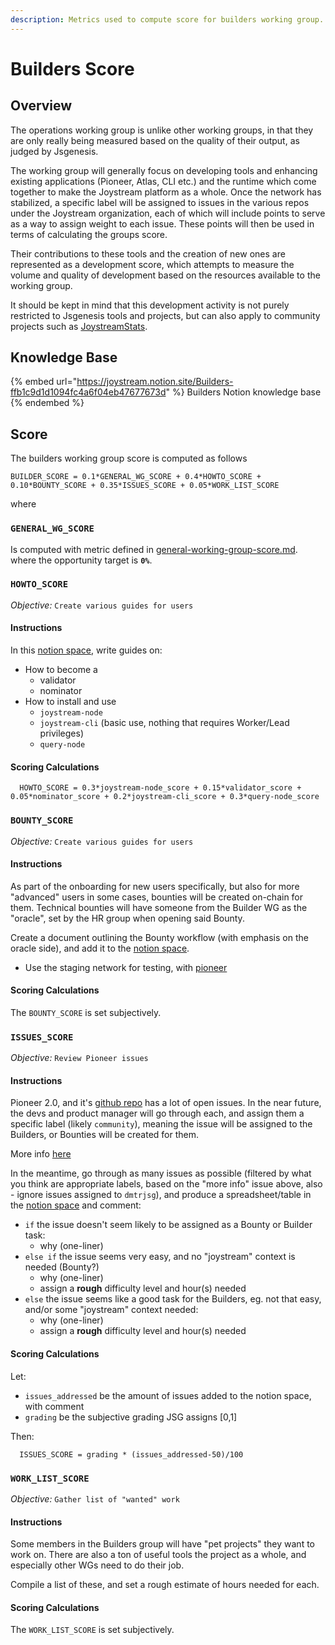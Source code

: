 ```yaml
---
description: Metrics used to compute score for builders working group.
---
```


# Builders Score

## Overview

The operations working group is unlike other working groups, in that they are only really being measured based on the quality of their output, as judged by Jsgenesis.

The working group will generally focus on developing tools and enhancing existing applications (Pioneer, Atlas, CLI etc.) and the runtime which come together to make the Joystream platform as a whole.  Once the network has stabilized, a specific label will be assigned to issues in the various repos under the Joystream organization, each of which will include points to serve as a way to assign weight to each issue. These points will then be used in terms of calculating the groups score.

Their contributions to these tools and the creation of new ones are represented as a development score, which attempts to measure the volume and quality of development based on the resources available to the working group.

It should be kept in mind that this development activity is not purely restricted to Jsgenesis tools and projects, but can also apply to community projects such as [JoystreamStats](https://joystreamstats.live).

## Knowledge Base

{% embed url="https://joystream.notion.site/Builders-ffb1c9d1d1094fc4a6f04eb47677673d" %}
Builders Notion knowledge base
{% endembed %}

## Score
The builders working group score is computed as follows

```
BUILDER_SCORE = 0.1*GENERAL_WG_SCORE + 0.4*HOWTO_SCORE + 0.10*BOUNTY_SCORE + 0.35*ISSUES_SCORE + 0.05*WORK_LIST_SCORE
```

where

### `GENERAL_WG_SCORE`
Is computed with metric defined in [general-working-group-score.md](general-working-group-score.md "mention"). where the opportunity target is **`0%`**.


### `HOWTO_SCORE`
*Objective:* `Create various guides for users`

#### Instructions
In this [notion space](https://joystream.notion.site/Technical-Guides-aa4d5973d8de4db0b31a6f5fca31d8ae), write guides on:
- How to become a
  - validator
  - nominator
- How to install and use
  - `joystream-node`
  - `joystream-cli` (basic use, nothing that requires Worker/Lead privileges)
  - `query-node`

#### Scoring Calculations

```
  HOWTO_SCORE = 0.3*joystream-node_score + 0.15*validator_score + 0.05*nominator_score + 0.2*joystream-cli_score + 0.3*query-node_score
```


### `BOUNTY_SCORE`
*Objective:* `Create various guides for users`

#### Instructions
As part of the onboarding for new users specifically, but also for more "advanced" users in some cases, bounties will be created on-chain for them. Technical bounties will have someone from the Builder WG as the "oracle", set by the HR group when opening said Bounty.

Create a document outlining the Bounty workflow (with emphasis on the oracle side), and add it to the [notion space](https://joystream.notion.site/Builders-ffb1c9d1d1094fc4a6f04eb47677673d).
- Use the staging network for testing, with [pioneer](https://pioneer-2.vercel.app/#/settings?network-config=https://18.207.235.254.nip.io/network/config.json)

#### Scoring Calculations

The `BOUNTY_SCORE` is set subjectively.

### `ISSUES_SCORE`
*Objective:* `Review Pioneer issues`

#### Instructions
Pioneer 2.0, and it's [github repo](https://github.com/Joystream/pioneer) has a lot of open issues. In the near future, the devs and product manager will go through each, and assign them a specific label (likely `community`), meaning the issue will be assigned to the Builders, or Bounties will be created for them.

More info [here](https://github.com/Joystream/joystream/issues/3473)

In the meantime, go through as many issues as possible (filtered by what you think are appropriate labels, based on the "more info" issue above, also - ignore issues assigned to `dmtrjsg`), and produce a spreadsheet/table in the [notion space](https://joystream.notion.site/Builders-ffb1c9d1d1094fc4a6f04eb47677673d) and comment:
- `if` the issue doesn't seem likely to be assigned as a Bounty or Builder task:
  - why (one-liner)
- `else if` the issue seems very easy, and no "joystream" context is needed (Bounty?)
  - why (one-liner)
  - assign a **rough** difficulty level and hour(s) needed
- `else` the issue seems like a good task for the Builders, eg. not that easy, and/or some "joystream" context needed:
  - why (one-liner)
  - assign a **rough** difficulty level and hour(s) needed

#### Scoring Calculations
Let:
- `issues_addressed` be the amount of issues added to the notion space, with comment
- `grading` be the subjective grading JSG assigns [0,1]

Then:
```
  ISSUES_SCORE = grading * (issues_addressed-50)/100
```

### `WORK_LIST_SCORE`
*Objective:* `Gather list of "wanted" work`

#### Instructions
Some members in the Builders group will have "pet projects" they want to work on. There are also a ton of useful tools the project as a whole, and especially other WGs need to do their job.

Compile a list of these, and set a rough estimate of hours needed for each.

#### Scoring Calculations

The `WORK_LIST_SCORE` is set subjectively.
